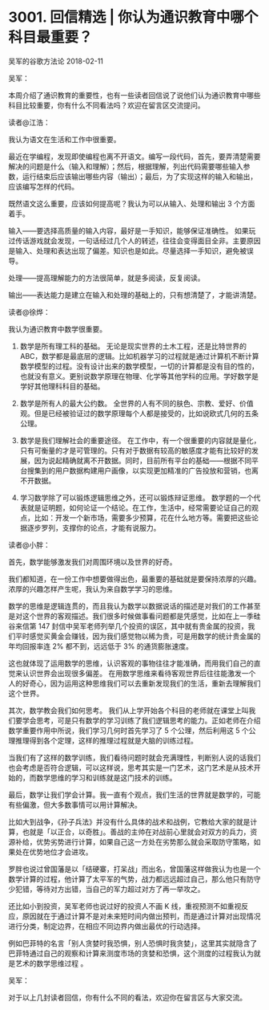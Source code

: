 # 3001. 回信精选 | 你认为通识教育中哪个科目最重要？

吴军的谷歌方法论
2018-02-11

吴军：

本周介绍了通识教育的重要性，也有一些读者回信说了说他们认为通识教育中哪些科目比较重要，你有什么不同看法吗？欢迎在留言区交流提问。

读者@江浩：

我认为语文在生活和工作中很重要。

最近在学编程，发现即使编程也离不开语文。编写一段代码，首先，要弄清楚需要解决的问题是什么（输入和理解）；然后，根据理解，列出代码需要哪些输入参数，运行结束后应该输出哪些内容（输出）；最后，为了实现这样的输入和输出，应该编写怎样的代码。

既然语文这么重要，应该如何提高呢？我认为可以从输入、处理和输出 3 个方面着手。

输入——要选择高质量的输入内容，最好是一手知识，能够保证准确性。 如果玩过传话游戏就会发现，一句话经过几个人的转述，往往会变得面目全非。主要原因是输入、处理和表达出现了偏差。知识也是如此。尽量选择一手知识，避免被误导。

处理——提高理解能力的方法很简单，就是多阅读，反复阅读。

输出——表达能力是建立在输入和处理的基础上的，只有想清楚了，才能讲清楚。

读者@徐烨：

我认为通识教育中数学很重要。

1. 数学是所有理工科的基础。 无论是现实世界的土木工程，还是比特世界的 ABC，数学都是最底层的逻辑。比如机器学习的过程就是通过计算机不断计算数学模型的过程。没有设计出来的数学模型，一切的计算都是没有目的性的，也就没有意义。更别说数学原理在物理、化学等其他学科的应用。学好数学是学好其他理科科目的基础。

2. 数学是所有人的最大公约数。 全世界的人有不同的肤色、宗教、爱好、价值观。但是已经被验证过的数学原理每个人都是接受的，比如说欧式几何的五条公理。

3. 数学是我们理解社会的重要途径。 在工作中，有一个很重要的内容就是量化，只有可衡量的才是可管理的。只有对于数据有较高的敏感度才能有比较好的发展，因为说起精确就离不开数据。同时，目前所有平台的基础——根据不同平台搜集到的用户数据构建用户画像，以实现更加精准的广告投放和营销，也离不开数据。

4. 学习数学除了可以锻炼逻辑思维之外，还可以锻炼辩证思维。 数学题的一个代表就是证明题，如何论证一个结论。在工作，生活中，经常需要论证自己的观点，比如：开发一个新市场，需要多少预算，花在什么地方等。需要把这些论据逐步罗列，支撑你的论点，才能有说服力。

读者@小胖：

首先，数学能够激发我们对周围环境以及世界的好奇。

我们都知道，在一份工作中想要做得出色，最重要的基础就是要保持浓厚的兴趣。浓厚的兴趣怎样产生呢，我认为来自数学学习的思维。

数学的思维是逻辑连贯的，而且我认为数学以数据说话的描述是对我们的工作甚至是对这个世界的客观描述。我们很多时候做事看问题都是凭感觉，比如在上一季硅谷来信第 147 封信中吴军老师列举几个投资的误区，其中就有贵金属的投资，我们平时感觉买黄金会赚钱，因为我们感觉物以稀为贵，可是用数学的统计贵金属的年均回报率连 2% 都不到，远远低于 3% 的通货膨胀速度。

这也就体现了运用数学的思维，认识客观的事物往往才能准确，而用我们自己的直觉来认识世界会出现很多偏差。 在用数学思维来看待客观世界后往往能激发一个人的好奇心，因为运用这种思维我们可以去重新发现我们的生活，重新去理解我们这个世界。

其次，数学教会我们如何思考。 我们从上学开始各个科目的老师就在课堂上叫我们要学会思考，可是只有数学的学习训练了我们逻辑思考的能力。正如老师在介绍数学重要作用中所说，我们学习几何时首先学习了 5 个公理，然后利用这 5 个公理推理得到各个定理，这样的推理过程就是大脑的训练过程。

当我们有了这样的数学训练，我们看待问题时就会充满理性，判断别人说的话我们也会考虑是否符合逻辑，可以这样说，思考其实是一门艺术，这门艺术是从技术开始的，而数学思维的学习和训练就是这门技术的训练。

最后，数学让我们学会计算。我一直有个观点，我们生活的世界就是数学的，可能有些偏激，但大多数事情可以用计算解决。

比如大到战争，《孙子兵法》并没有什么具体的战术和战例，它教给大家的就是计算，也就是「以正合，以奇胜」。善战的主帅在对战前心里就会对双方的兵力，资源补给，优势劣势进行计算，如果自己这一方处在劣势那么就会采取防守策略，如果处在优势地位才会进攻。

罗胖也说过曾国藩是以「结硬寨，打呆战」而出名，曾国藩这样做我认为也是一个数学计算的过程，他计算了太平军的气势，战力都远远超过自己，那么他只有防守少犯错，等待对方出错，当自己的军力超过对方了再一举攻之。

还比如小到投资，吴军老师也说过好的投资人不画 K 线，重视预测不如重视反应，原因就在于通过计算不是对未来短时间内做出预判，而是通过计算对出现情况进行分类，制定边界，在相应不同边界内做出最优的行动选择。

例如巴菲特的名言「别人贪婪时我恐惧，别人恐惧时我贪婪」，这里其实就隐含了巴菲特通过自己的观察和计算来测度市场的贪婪和恐惧，这个测度的过程我认为就是艺术的数学思维过程 。

吴军：

对于以上几封读者回信，你有什么不同的看法，欢迎你在留言区与大家交流。